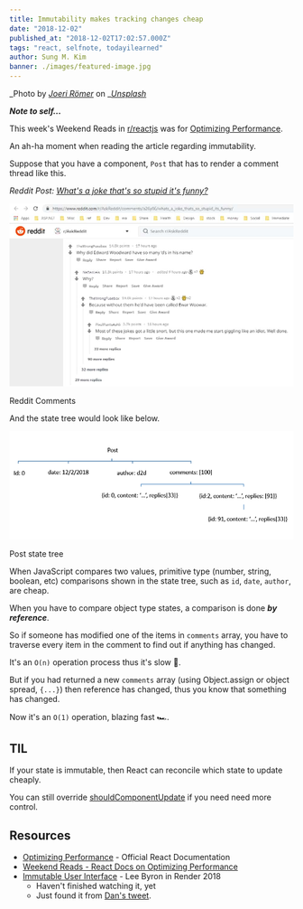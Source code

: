 ```yaml
---
title: Immutability makes tracking changes cheap
date: "2018-12-02"
published_at: "2018-12-02T17:02:57.000Z"
tags: "react, selfnote, todayilearned"
author: Sung M. Kim
banner: ./images/featured-image.jpg
---
```


_Photo by _[_Joeri Römer_](https://unsplash.com/photos/Xne1N4yZuOY?utm_source=unsplash&utm_medium=referral&utm_content=creditCopyText)_ on _[_Unsplash_](https://unsplash.com/search/photos/boulder?utm_source=unsplash&utm_medium=referral&utm_content=creditCopyText)

_**Note to self...**_

This week's Weekend Reads in [r/reactjs](https://www.reddit.com/r/reactjs) was for [Optimizing Performance](https://reactjs.org/docs/optimizing-performance.html).

An ah-ha moment when reading the article regarding immutability.

Suppose that you have a component, `Post` that has to render a comment thread like this.

_Reddit Post:_ [_What's a joke that's so stupid it's funny?_](https://www.reddit.com/r/AskReddit/comments/a26y06/whats_a_joke_thats_so_stupid_its_funny/)

![](./images/reddit-comments.jpg)

Reddit Comments

And the state tree would look like below.

![](./images/comment-tree.png)

Post state tree

When JavaScript compares two values, primitive type (number, string, boolean, etc) comparisons shown in the state tree, such as `id`, `date`, `author`, are cheap.

When you have to compare object type states, a comparison is done _**by reference**_.

So if someone has modified one of the items in `comments` array, you have to traverse every item in the comment to find out if anything has changed.

It's an `O(n)` operation process thus it's slow 🦄.

But if you had returned a new `comments` array (using Object.assign or object spread, `{...}`) then reference has changed, thus you know that something has changed.

Now it's an `O(1)` operation, blazing fast 🏎.

## TIL

If your state is immutable, then React can reconcile which state to update cheaply.

You can still override [shouldComponentUpdate](https://reactjs.org/docs/react-component.html#shouldcomponentupdate) if you need need more control.

## Resources

- [Optimizing Performance](https://reactjs.org/docs/optimizing-performance.html) - Official React Documentation
- [Weekend Reads - React Docs on Optimizing Performance](https://www.reddit.com/r/reactjs/comments/a1y5ej/weekend_reads_react_docs_on_optimizing_performance/)
- [Immutable User Interface](https://vimeo.com/album/3953264/video/166790294) - Lee Byron in Render 2018
  - Haven't finished watching it, yet
  - Just found it from [Dan's tweet](https://twitter.com/dan_abramov/status/735530699231531008).

